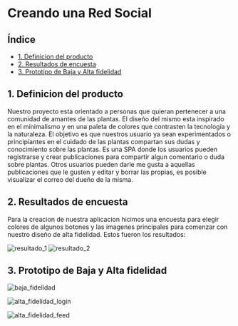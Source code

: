 # Creando una Red Social

## Índice

* [1. Definicion del producto ](#1-Definicion-del-producto)
* [2. Resultados de encuesta ](#7-Resultados-de-ecuesta)
* [3. Prototipo de Baja y Alta fidelidad ](#2-prototipo-de--baja-y-alta-fidelidad)



## 1. Definicion del producto

Nuestro proyecto esta orientado a personas que quieran pertenecer a una comunidad de amantes de las plantas. El
diseño del mismo esta inspirado en el minimalismo y en una paleta de colores que contrasten la tecnología y la 
naturaleza. El objetivo es que nuestros usuario ya sean experimentados o principiantes en el cuidado de las plantas
compartan sus dudas y conocimiento sobre las plantas. Es una SPA donde los usuarios pueden registrarse y crear
publicaciones para compartir algun comentario o duda sobre plantas. Otros usuarios pueden darle me gusta a aquellas 
publicaciones que le gusten y editar y borrar las propias, es posible visualizar el correo del dueño de la misma.

## 2. Resultados de encuesta

Para la creacion de nuestra aplicacion hicimos una encuesta para elegir colores de algunos botones y las imagenes principales para comenzar con nuestro diseño de alta fidelidad. Estos fueron los resultados:

![resultado_1](https://github.com/Aliciahdzg/CDMX011-social-network/blob/DEV/src/images/prototipos%20de%20dise%C3%B1o/resultadoEncuestaUX.png)
![resultado_2](https://github.com/Aliciahdzg/CDMX011-social-network/blob/DEV/src/images/prototipos%20de%20dise%C3%B1o/resultadoEncuestaUX2.png)

## 3. Prototipo de Baja y Alta fidelidad

![baja_fidelidad](https://github.com/Aliciahdzg/CDMX011-social-network/blob/DEV/src/images/prototipos%20de%20dise%C3%B1o/BajaFidelidad.jpeg)

![alta_fidelidad_login](https://github.com/Aliciahdzg/CDMX011-social-network/blob/DEV/src/images/prototipos%20de%20dise%C3%B1o/PAFlogin.jpeg)

![alta_fidelidad_feed](https://github.com/Aliciahdzg/CDMX011-social-network/blob/DEV/src/images/prototipos%20de%20dise%C3%B1o/PAFfeed.jpeg)


